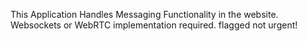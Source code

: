 This Application Handles Messaging Functionality in the website.
Websockets or WebRTC implementation required.
flagged not urgent!
